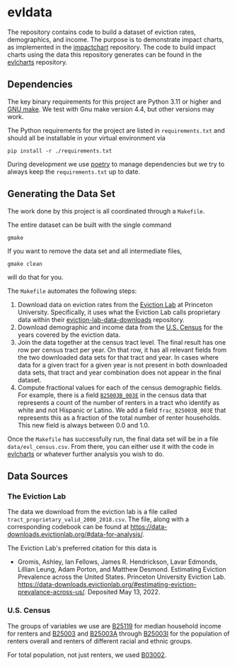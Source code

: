 # evldata

The repository contains code to build a dataset of eviction rates,
demographics, and income. The purpose is to demonstrate impact
charts, as implemented in the
[impactchart](https://github.com/vengroff/impactchart)
repository. The code to build impact charts using the data
this repository generates can be found in the 
[evlcharts](https://github.com/vengroff/evlcharts) repository.

## Dependencies 

The key binary requirements for this project are Python 3.11 or
higher and [GNU make](https://www.gnu.org/software/make/). We 
test with Gnu make version
4.4, but other versions may work.

The Python requirements for the project are listed in 
`requirements.txt` and should all be installable in your 
virtual environment via

```shell
pip install -r ./requirements.txt
```

During development we use [poetry](https://python-poetry.org/) to manage dependencies
but we try to always keep the `requirements.txt` up to date.

## Generating the Data Set

The work done by this project is all coordinated through a 
`Makefile`.

The entire dataset can be built with the single command

```shell
gmake
```

If you want to remove the data set and all intermediate files,

```shell
gmake clean
```

will do that for you.

The `Makefile` automates the following steps:

1. Download data on eviction rates from the 
   [Eviction Lab](https://evictionlab.org/)
   at Princeton University. Specifically, it uses what the 
   Eviction Lab calls proprietary data within their 
   [eviction-lab-data-downloads](https://data-downloads.evictionlab.org/#data-for-analysis/) repository.
2. Download demographic and income data from the [U.S. Census](https://www.census.gov/)
   for the years covered by the eviction data.
3. Join the data together at the census tract level. The final
   result has one row per census tract per year. On that row, it
   has all relevant fields from the two downloaded data sets for 
   that tract and year. In cases where data for a given tract for
   a given year is not present in both downloaded data sets, 
   that tract and year combination does not appear in the final
   dataset.
4. Compute fractional values for each of the census demographic fields.
   For example, there is a field [`B25003B_003E`](https://api.census.gov/data/2018/acs/acs5/variables/B25003A_003E.html)
   in the census data that represents a count of the number of renters
   in a tract who identify as white and not Hispanic or Latino.
   We add a field `frac_B25003B_003E` that represents this as 
   a fraction of the total number of renter households. This new
   field is always between 0.0 and 1.0.

Once the `Makefile` has successfully run, the final data set will
be in a file `data/evl_census.csv`. From there, you can either
use it with the code in [evlcharts](https://github.com/vengroff/evlcharts)
or whatever further analysis you wish to do.

## Data Sources

### The Eviction Lab

The data we download from the eviction lab is a file called
`tract_proprietary_valid_2000_2018.csv`. The file, along with
a corresponding codebook can be found at 
https://data-downloads.evictionlab.org/#data-for-analysis/.

The Eviction Lab's preferred citation for this data is

- Gromis, Ashley, Ian Fellows, James R. Hendrickson, Lavar Edmonds, Lillian Leung, Adam Porton, and Matthew Desmond. Estimating Eviction Prevalence across the United States. Princeton University Eviction Lab. https://data-downloads.evictionlab.org/#estimating-eviction-prevalance-across-us/. Deposited May 13, 2022.

### U.S. Census

The groups of variables we use are 
[B25119](https://api.census.gov/data/2018/acs/acs5/groups/B25119.html)
for median household income for renters and 
[B25003](https://api.census.gov/data/2018/acs/acs5/groups/B25003.html) 
and 
[B25003A](https://api.census.gov/data/2018/acs/acs5/groups/B25003A.html) 
through 
[B25003I](https://api.census.gov/data/2018/acs/acs5/groups/B25003I.html) 
for the population of renters overall and renters of different racial 
and ethnic groups.

For total population, not just renters,
we used 
[B03002](https://api.census.gov/data/2018/acs/acs5/groups/B03002.html).
